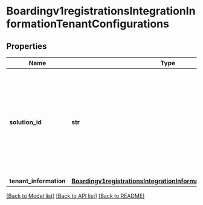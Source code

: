 # Boardingv1registrationsIntegrationInformationTenantConfigurations

## Properties
Name | Type | Description | Notes
------------ | ------------- | ------------- | -------------
**solution_id** | **str** | The solutionId is the unique identifier for this system resource. Partner can use it to reference the specific solution through out the system.  | 
**tenant_information** | [**Boardingv1registrationsIntegrationInformationTenantInformation**](Boardingv1registrationsIntegrationInformationTenantInformation.md) |  | [optional] 

[[Back to Model list]](../README.md#documentation-for-models) [[Back to API list]](../README.md#documentation-for-api-endpoints) [[Back to README]](../README.md)


